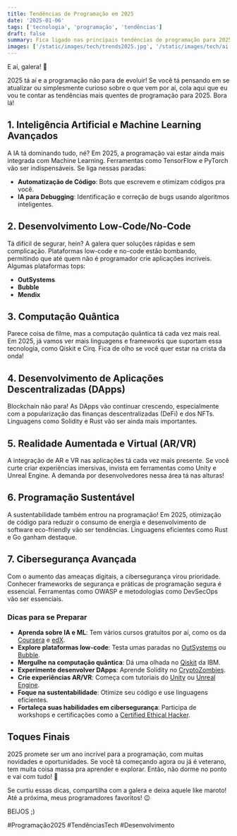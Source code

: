 ```yaml
---
title: Tendências de Programação em 2025
date: '2025-01-06'
tags: ['tecnologia', 'programação', 'tendências']
draft: false
summary: Fica ligado nas principais tendências de programação para 2025! Se liga que vou te contar as paradas mais quentes do momento.
images: ['/static/images/tech/trends2025.jpg', '/static/images/tech/ai.jpg']
---
```


E aí, galera! 🚀

2025 tá aí e a programação não para de evoluir! Se você tá pensando em se atualizar ou simplesmente curioso sobre o que vem por aí, cola aqui que eu vou te contar as tendências mais quentes de programação para 2025. Bora lá!

## 1. **Inteligência Artificial e Machine Learning Avançados**

A IA tá dominando tudo, né? Em 2025, a programação vai estar ainda mais integrada com Machine Learning. Ferramentas como TensorFlow e PyTorch vão ser indispensáveis. Se liga nessas paradas:

- **Automatização de Código**: Bots que escrevem e otimizam códigos pra você.
- **IA para Debugging**: Identificação e correção de bugs usando algoritmos inteligentes.

## 2. **Desenvolvimento Low-Code/No-Code**

Tá difícil de segurar, hein? A galera quer soluções rápidas e sem complicação. Plataformas low-code e no-code estão bombando, permitindo que até quem não é programador crie aplicações incríveis. Algumas plataformas tops:

- **OutSystems**
- **Bubble**
- **Mendix**

## 3. **Computação Quântica**

Parece coisa de filme, mas a computação quântica tá cada vez mais real. Em 2025, já vamos ver mais linguagens e frameworks que suportam essa tecnologia, como Qiskit e Cirq. Fica de olho se você quer estar na crista da onda!

## 4. **Desenvolvimento de Aplicações Descentralizadas (DApps)**

Blockchain não para! As DApps vão continuar crescendo, especialmente com a popularização das finanças descentralizadas (DeFi) e dos NFTs. Linguagens como Solidity e Rust vão ser ainda mais importantes.

## 5. **Realidade Aumentada e Virtual (AR/VR)**

A integração de AR e VR nas aplicações tá cada vez mais presente. Se você curte criar experiências imersivas, invista em ferramentas como Unity e Unreal Engine. A demanda por desenvolvedores nessa área tá nas alturas!

## 6. **Programação Sustentável**

A sustentabilidade também entrou na programação! Em 2025, otimização de código para reduzir o consumo de energia e desenvolvimento de software eco-friendly vão ser tendências. Linguagens eficientes como Rust e Go ganham destaque.

## 7. **Cibersegurança Avançada**

Com o aumento das ameaças digitais, a cibersegurança virou prioridade. Conhecer frameworks de segurança e práticas de programação segura é essencial. Ferramentas como OWASP e metodologias como DevSecOps vão ser essenciais.

### **Dicas para se Preparar**

- **Aprenda sobre IA e ML**: Tem vários cursos gratuitos por aí, como os da [Coursera](https://www.coursera.org/) e [edX](https://www.edx.org/).
- **Explore plataformas low-code**: Testa umas paradas no [OutSystems](https://www.outsystems.com/) ou [Bubble](https://bubble.io/).
- **Mergulhe na computação quântica**: Dá uma olhada no [Qiskit](https://qiskit.org/) da IBM.
- **Experimente desenvolver DApps**: Aprende Solidity no [CryptoZombies](https://cryptozombies.io/).
- **Crie experiências AR/VR**: Começa com tutoriais do [Unity](https://unity.com/) ou [Unreal Engine](https://www.unrealengine.com/).
- **Foque na sustentabilidade**: Otimize seu código e use linguagens eficientes.
- **Fortaleça suas habilidades em cibersegurança**: Participa de workshops e certificações como a [Certified Ethical Hacker](https://www.eccouncil.org/programs/certified-ethical-hacker-ceh/).

## **Toques Finais**

2025 promete ser um ano incrível para a programação, com muitas novidades e oportunidades. Se você tá começando agora ou já é veterano, tem muita coisa massa pra aprender e explorar. Então, não dorme no ponto e vai com tudo! 💪

Se curtiu essas dicas, compartilha com a galera e deixa aquele like maroto! Até a próxima, meus programadores favoritos! 😉

BEIJOS ;)

#Programação2025 #TendênciasTech #Desenvolvimento
